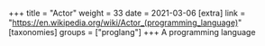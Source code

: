+++
title = "Actor"
weight = 33
date = 2021-03-06
[extra]
link = "https://en.wikipedia.org/wiki/Actor_(programming_language)"
[taxonomies]
groups = ["proglang"]
+++
A programming language

